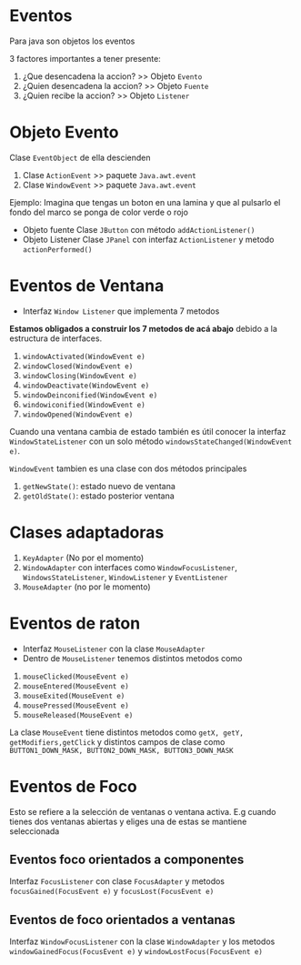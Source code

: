 # Eventos
Para java son objetos los eventos

3 factores importantes a tener presente:

1. ¿Que desencadena la accion? >> Objeto `Evento`
2. ¿Quien desencadena la accion? >> Objeto `Fuente`
3. ¿Quien recibe la accion? >> Objeto `Listener`

# Objeto Evento

Clase `EventObject` de ella descienden 

1. Clase `ActionEvent` >> paquete `Java.awt.event`
2. Clase `WindowEvent` >> paquete `Java.awt.event`

Ejemplo: Imagina que tengas un boton en una lamina y que al pulsarlo el fondo del marco se ponga de color verde o rojo

- Objeto fuente Clase `JButton` con método `addActionListener()`
- Objeto Listener Clase `JPanel` con interfaz `ActionListener` y metodo `actionPerformed()`

# Eventos de Ventana

- Interfaz ```Window Listener``` que implementa 7 metodos

**Estamos obligados a construir los 7 metodos de acá abajo** debido a la estructura de interfaces.

1. `windowActivated(WindowEvent e)`
2. `windowClosed(WindowEvent e)`
3. `windowClosing(WindowEvent e)`
4. `windowDeactivate(WindowEvent e)`
5. `windowDeinconified(WindowEvent e)`
6. `windowiconified(WindowEvent e)`
7. `windowOpened(WindowEvent e)`

Cuando una ventana cambia de estado también es útil conocer la interfaz `WindowStateListener` con un solo método `windowsStateChanged(WindowEvent e)`. 

`WindowEvent` tambien es una clase con dos métodos principales
1. `getNewState()`: estado nuevo de ventana
2. `getOldState()`: estado posterior ventana

# Clases adaptadoras

1. `KeyAdapter` (No por el momento)
2. `WindowAdapter` con interfaces como `WindowFocusListener`, `WindowsStateListener`, `WindowListener` y `EventListener`
3. `MouseAdapter` (no por le momento)

# Eventos de raton
- Interfaz `MouseListener` con la clase `MouseAdapter`
- Dentro de `MouseListener` tenemos distintos metodos como
1. `mouseClicked(MouseEvent e)`
2. `mouseEntered(MouseEvent e)`
3. `mouseExited(MouseEvent e)`
4. `mousePressed(MouseEvent e)`
5. `mouseReleased(MouseEvent e)`

La clase `MouseEvent` tiene distintos metodos como `getX, getY, getModifiers,getClick` y distintos campos de clase como `BUTTON1_DOWN_MASK, BUTTON2_DOWN_MASK, BUTTON3_DOWN_MASK`

#  Eventos de Foco

Esto se refiere a la selección de ventanas o ventana activa. E.g cuando tienes dos ventanas abiertas y eliges una de estas se mantiene seleccionada

## Eventos foco orientados a componentes

Interfaz `FocusListener` con clase `FocusAdapter` y metodos `focusGained(FocusEvent e)` y `focusLost(FocusEvent e)`

## Eventos de foco orientados a ventanas

Interfaz `WindowFocusListener` con la clase `WindowAdapter` y los metodos `windowGainedFocus(FocusEvent e)` y `windowLostFocus(FocusEvent e)`
